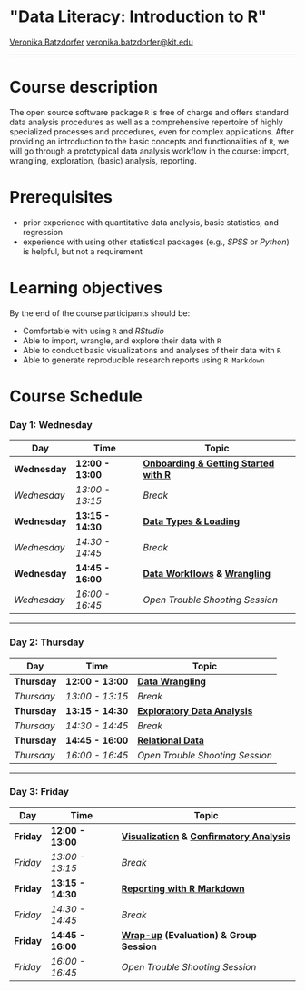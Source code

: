 # "Data Literacy: Introduction to R"

[Veronika Batzdorfer](https://sociology.itz.kit.edu/21_138.php) [veronika.batzdorfer@kit.edu](mailto:veronika.batzdorfer@kit.edu)


---

# Course description
The open source software package `R` is free of charge and offers standard data analysis procedures as well as a comprehensive repertoire of highly specialized processes and procedures, even for complex applications. After providing an introduction to the basic concepts and functionalities of `R`, we will go through a prototypical data analysis workflow in the course: import, wrangling, exploration, (basic) analysis, reporting.

# Prerequisites
- prior experience with quantitative data analysis, basic statistics, and regression
- experience with using other statistical packages (e.g., *SPSS* or *Python*) is helpful, but not a requirement

# Learning objectives
By the end of the course participants should be:

- Comfortable with using `R` and *RStudio*
- Able to import, wrangle, and explore their data with `R`
- Able to conduct basic visualizations and analyses of their data with `R`
- Able to generate reproducible research reports using `R Markdown`

# Course Schedule


### Day 1: Wednesday
| Day         | Time            | Topic                                |
|-------------|-----------------|--------------------------------------|
| **Wednesday** | **12:00 - 13:00** | **[Onboarding & Getting Started with R](https://rawcdn.githack.com/nika-akin/r-intro/5bd657f17439f06feda4623d887601e39aade238/slides/1_1_Getting_Started.html)** |
| *Wednesday* | *13:00 - 13:15*  | *Break*                             |
| **Wednesday** | **13:15 - 14:30** | **[Data Types & Loading](https://rawcdn.githack.com/nika-akin/r-intro/409576a686d96f11ac1b54ef1a03f0b549a13b72/slides/1_2_Data_Types_Import_Export.html)**            |
| *Wednesday* | *14:30 - 14:45*  | *Break*                             |
| **Wednesday** | **14:45 - 16:00** | **[Data Workflows](https://rawcdn.githack.com/nika-akin/r-intro/a81e54f59fb4fd0b8f9460361c1d2f9dbfe623af/slides/1_3_Appendix_Setup_Workflow_Help.html) & [Wrangling](https://rawcdn.githack.com/nika-akin/r-intro/8468b4dbbb2f44809997197dc6a5fd113ab81966/slides/2_1_Data_Wrangling_Part1.html)**      |
| *Wednesday* | *16:00 - 16:45*  | *Open Trouble Shooting Session*     |

---

### Day 2: Thursday
| Day         | Time            | Topic                                |
|-------------|-----------------|--------------------------------------|
| **Thursday** | **12:00 - 13:00** | **[Data Wrangling](https://rawcdn.githack.com/nika-akin/r-intro/a81e54f59fb4fd0b8f9460361c1d2f9dbfe623af/slides/2_2_Data_Wrangling_Part2.html)**                  |
| *Thursday* | *13:00 - 13:15*  | *Break*                             |
| **Thursday** | **13:15 - 14:30** | **[Exploratory Data Analysis](https://rawcdn.githack.com/nika-akin/r-intro/3ce85db01a890ce1ca266adafcd1620cd178c784/slides/3_1_Exploratory_Data_Analysis.html)**       |
| *Thursday* | *14:30 - 14:45*  | *Break*                             |
| **Thursday** | **14:45 - 16:00** | **[Relational Data](https://rawcdn.githack.com/nika-akin/r-intro/3ce85db01a890ce1ca266adafcd1620cd178c784/slides/2_3_Appendix_Relational_Data.html)**                 |
| *Thursday* | *16:00 - 16:45*  | *Open Trouble Shooting Session*     |

---

### Day 3: Friday
| Day         | Time            | Topic                                |
|-------------|-----------------|--------------------------------------|
| **Friday**   | **12:00 - 13:00** | **[Visualization](https://rawcdn.githack.com/nika-akin/r-intro/3ce85db01a890ce1ca266adafcd1620cd178c784/slides/3_2_Data_Visualization_Part_1.html) & [Confirmatory Analysis](https://rawcdn.githack.com/nika-akin/r-intro/3ce85db01a890ce1ca266adafcd1620cd178c784/slides/4_1_Confirmatory_Data_Analysis.html)** |
| *Friday*    | *13:00 - 13:15*  | *Break*                             |
| **Friday**   | **13:15 - 14:30** | **[Reporting with R Markdown](https://rawcdn.githack.com/nika-akin/r-intro/3702945b4e871c9fad3db031b16dfe779da09f42/slides/5_1_Reporting_w_Rmarkdown.html)**       |
| *Friday*    | *14:30 - 14:45*  | *Break*                             |
| **Friday**   | **14:45 - 16:00** | **[Wrap-up](https://rawcdn.githack.com/nika-akin/r-intro/a48e4750dff86e5fcb512509dc98af720cd61326/slides/5_2_Outlook.html) (Evaluation) & Group Session** |
| *Friday*    | *16:00 - 16:45*  | *Open Trouble Shooting Session*     |




